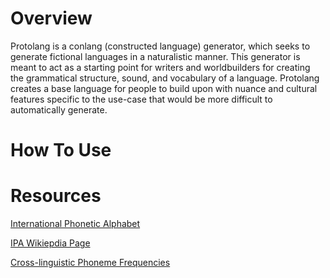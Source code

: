 # Overview

Protolang is a conlang (constructed language) generator, which seeks to generate fictional languages in a naturalistic manner. This generator is meant to act as a starting point for writers and worldbuilders for creating the grammatical structure, sound, and vocabulary of a language.
Protolang creates a base language for people to build upon with nuance and cultural features specific to the use-case that would be more difficult to automatically generate. 

# How To Use


# Resources
[International Phonetic Alphabet](https://www.internationalphoneticassociation.org/sites/default/files/IPA_Kiel_2015.pdf)

[IPA Wikiepdia Page](https://en.wikipedia.org/wiki/International_Phonetic_Alphabet)

[Cross-linguistic Phoneme Frequencies](https://phoible.org/parameters)


